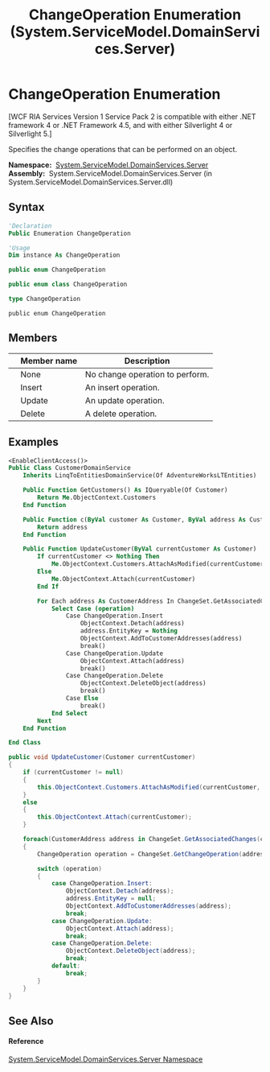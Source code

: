 ﻿---
title: ChangeOperation Enumeration (System.ServiceModel.DomainServices.Server)
TOCTitle: ChangeOperation Enumeration
ms:assetid: T:System.ServiceModel.DomainServices.Server.ChangeOperation
ms:mtpsurl: https://msdn.microsoft.com/en-us/library/system.servicemodel.domainservices.server.changeoperation(v=VS.91)
ms:contentKeyID: 28754828
ms.date: 01/27/2012
mtps_version: v=VS.91
f1_keywords:
- System.ServiceModel.DomainServices.Server.ChangeOperation.Update
- System.ServiceModel.DomainServices.Server.ChangeOperation.None
- System.ServiceModel.DomainServices.Server.ChangeOperation
- System.ServiceModel.DomainServices.Server.ChangeOperation.Delete
- System.ServiceModel.DomainServices.Server.ChangeOperation.Insert
dev_langs:
- CSharp
- JScript
- VB
- FSharp
- c++
api_location:
- System.ServiceModel.DomainServices.Server.dll
api_name:
- System.ServiceModel.DomainServices.Server.ChangeOperation
- System.ServiceModel.DomainServices.Server.ChangeOperation.Delete
- System.ServiceModel.DomainServices.Server.ChangeOperation.None
- System.ServiceModel.DomainServices.Server.ChangeOperation.Insert
- System.ServiceModel.DomainServices.Server.ChangeOperation.Update
api_type:
- Managed
topic_type:
- apiref
- kbSyntax
product_family_name: VS
ROBOTS: INDEX,FOLLOW
---

# ChangeOperation Enumeration

\[WCF RIA Services Version 1 Service Pack 2 is compatible with either .NET framework 4 or .NET Framework 4.5, and with either Silverlight 4 or Silverlight 5.\]

Specifies the change operations that can be performed on an object.

**Namespace:**  [System.ServiceModel.DomainServices.Server](ff423220\(v=vs.91\).md)  
**Assembly:**  System.ServiceModel.DomainServices.Server (in System.ServiceModel.DomainServices.Server.dll)

## Syntax

``` vb
'Declaration
Public Enumeration ChangeOperation
```

``` vb
'Usage
Dim instance As ChangeOperation
```

``` csharp
public enum ChangeOperation
```

``` c++
public enum class ChangeOperation
```

``` fsharp
type ChangeOperation
```

``` jscript
public enum ChangeOperation
```

## Members

<table>
<thead>
<tr class="header">
<th></th>
<th>Member name</th>
<th>Description</th>
</tr>
</thead>
<tbody>
<tr class="odd">
<td></td>
<td>None</td>
<td>No change operation to perform.</td>
</tr>
<tr class="even">
<td></td>
<td>Insert</td>
<td>An insert operation.</td>
</tr>
<tr class="odd">
<td></td>
<td>Update</td>
<td>An update operation.</td>
</tr>
<tr class="even">
<td></td>
<td>Delete</td>
<td>A delete operation.</td>
</tr>
</tbody>
</table>

## Examples

``` vb
<EnableClientAccess()>
Public Class CustomerDomainService
    Inherits LinqToEntitiesDomainService(Of AdventureWorksLTEntities)

    Public Function GetCustomers() As IQueryable(Of Customer)
        Return Me.ObjectContext.Customers
    End Function

    Public Function c(ByVal customer As Customer, ByVal address As CustomerAddress)
        Return address
    End Function

    Public Function UpdateCustomer(ByVal currentCustomer As Customer)
        If currentCustomer <> Nothing Then
            Me.ObjectContext.Customers.AttachAsModified(currentCustomer, Me.ChangeSet.GetOriginal(currentCustomer))
        Else
            Me.ObjectContext.Attach(currentCustomer)
        End If

        For Each address As CustomerAddress In ChangeSet.GetAssociatedChanges(currentCustomer, c)
            Select Case (operation)
                Case ChangeOperation.Insert
                    ObjectContext.Detach(address)
                    address.EntityKey = Nothing
                    ObjectContext.AddToCustomerAddresses(address)
                    break()
                Case ChangeOperation.Update
                    ObjectContext.Attach(address)
                    break()
                Case ChangeOperation.Delete
                    ObjectContext.DeleteObject(address)
                    break()
                Case Else
                    break()
            End Select
        Next
    End Function

End Class
```

``` csharp
public void UpdateCustomer(Customer currentCustomer)
{
    if (currentCustomer != null)
    {
        this.ObjectContext.Customers.AttachAsModified(currentCustomer, this.ChangeSet.GetOriginal(currentCustomer));
    }
    else
    {
        this.ObjectContext.Attach(currentCustomer);
    }

    foreach(CustomerAddress address in ChangeSet.GetAssociatedChanges(currentCustomer, c => c.CustomerAddresses))
    {
        ChangeOperation operation = ChangeSet.GetChangeOperation(address);

        switch (operation)
        {
            case ChangeOperation.Insert:
                ObjectContext.Detach(address);
                address.EntityKey = null;
                ObjectContext.AddToCustomerAddresses(address);
                break;
            case ChangeOperation.Update:
                ObjectContext.Attach(address);
                break;
            case ChangeOperation.Delete:
                ObjectContext.DeleteObject(address);
                break;
            default:
                break;
        }
    }
}
```

## See Also

#### Reference

[System.ServiceModel.DomainServices.Server Namespace](ff423220\(v=vs.91\).md)

